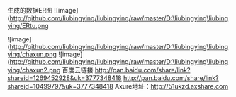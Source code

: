 生成的数据ER图
![image]
(http://github.com/liubingying/liubingying/raw/master/D:\liubingying\liubingying/ERtu.png

![image]
(http://github.com/liubingying/liubingying/raw/master/D:\liubingying\liubingying/chaxun.png
![image]
(http://github.com/liubingying/liubingying/raw/master/D:\liubingying\liubingying/chaxun2.png
百度云链接
http://pan.baidu.com/share/link?shareid=1269452928&uk=3777348418
http://pan.baidu.com/share/link?shareid=10499797&uk=3777348418
Axure地址：http://51ukzd.axshare.com


